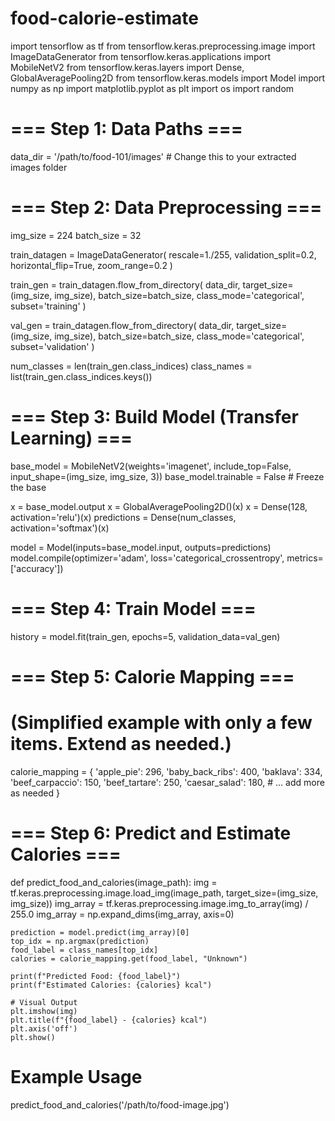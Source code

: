 # food-calorie-estimate 
import tensorflow as tf
from tensorflow.keras.preprocessing.image import ImageDataGenerator
from tensorflow.keras.applications import MobileNetV2
from tensorflow.keras.layers import Dense, GlobalAveragePooling2D
from tensorflow.keras.models import Model
import numpy as np
import matplotlib.pyplot as plt
import os
import random

# === Step 1: Data Paths ===
data_dir = '/path/to/food-101/images'  # Change this to your extracted images folder

# === Step 2: Data Preprocessing ===
img_size = 224
batch_size = 32

train_datagen = ImageDataGenerator(
    rescale=1./255,
    validation_split=0.2,
    horizontal_flip=True,
    zoom_range=0.2
)

train_gen = train_datagen.flow_from_directory(
    data_dir,
    target_size=(img_size, img_size),
    batch_size=batch_size,
    class_mode='categorical',
    subset='training'
)

val_gen = train_datagen.flow_from_directory(
    data_dir,
    target_size=(img_size, img_size),
    batch_size=batch_size,
    class_mode='categorical',
    subset='validation'
)

num_classes = len(train_gen.class_indices)
class_names = list(train_gen.class_indices.keys())

# === Step 3: Build Model (Transfer Learning) ===
base_model = MobileNetV2(weights='imagenet', include_top=False, input_shape=(img_size, img_size, 3))
base_model.trainable = False  # Freeze the base

x = base_model.output
x = GlobalAveragePooling2D()(x)
x = Dense(128, activation='relu')(x)
predictions = Dense(num_classes, activation='softmax')(x)

model = Model(inputs=base_model.input, outputs=predictions)
model.compile(optimizer='adam', loss='categorical_crossentropy', metrics=['accuracy'])

# === Step 4: Train Model ===
history = model.fit(train_gen, epochs=5, validation_data=val_gen)

# === Step 5: Calorie Mapping ===
# (Simplified example with only a few items. Extend as needed.)
calorie_mapping = {
    'apple_pie': 296,
    'baby_back_ribs': 400,
    'baklava': 334,
    'beef_carpaccio': 150,
    'beef_tartare': 250,
    'caesar_salad': 180,
    # ... add more as needed
}

# === Step 6: Predict and Estimate Calories ===
def predict_food_and_calories(image_path):
    img = tf.keras.preprocessing.image.load_img(image_path, target_size=(img_size, img_size))
    img_array = tf.keras.preprocessing.image.img_to_array(img) / 255.0
    img_array = np.expand_dims(img_array, axis=0)

    prediction = model.predict(img_array)[0]
    top_idx = np.argmax(prediction)
    food_label = class_names[top_idx]
    calories = calorie_mapping.get(food_label, "Unknown")

    print(f"Predicted Food: {food_label}")
    print(f"Estimated Calories: {calories} kcal")
    
    # Visual Output
    plt.imshow(img)
    plt.title(f"{food_label} - {calories} kcal")
    plt.axis('off')
    plt.show()

# Example Usage
predict_food_and_calories('/path/to/food-image.jpg')
